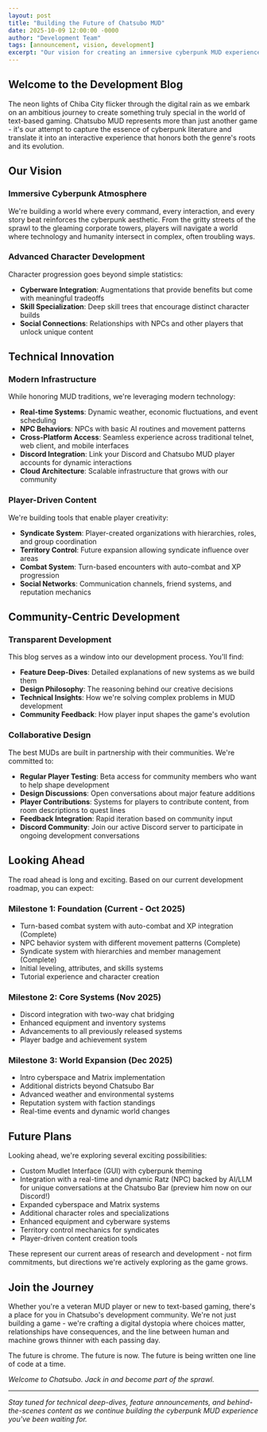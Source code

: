 ```yaml
---
layout: post
title: "Building the Future of Chatsubo MUD"
date: 2025-10-09 12:00:00 -0000
author: "Development Team"
tags: [announcement, vision, development]
excerpt: "Our vision for creating an immersive cyberpunk MUD experience that brings William Gibson's sprawl to life through innovative gameplay systems and rich storytelling."
---
```


## Welcome to the Development Blog

The neon lights of Chiba City flicker through the digital rain as we embark on an ambitious journey to create something truly special in the world of text-based gaming. Chatsubo MUD represents more than just another game - it's our attempt to capture the essence of cyberpunk literature and translate it into an interactive experience that honors both the genre's roots and its evolution.

## Our Vision

### Immersive Cyberpunk Atmosphere

We're building a world where every command, every interaction, and every story beat reinforces the cyberpunk aesthetic. From the gritty streets of the sprawl to the gleaming corporate towers, players will navigate a world where technology and humanity intersect in complex, often troubling ways.

### Advanced Character Development

Character progression goes beyond simple statistics:

- **Cyberware Integration**: Augmentations that provide benefits but come with meaningful tradeoffs
- **Skill Specialization**: Deep skill trees that encourage distinct character builds  
- **Social Connections**: Relationships with NPCs and other players that unlock unique content

## Technical Innovation

### Modern Infrastructure

While honoring MUD traditions, we're leveraging modern technology:

- **Real-time Systems**: Dynamic weather, economic fluctuations, and event scheduling
- **NPC Behaviors**: NPCs with basic AI routines and movement patterns
- **Cross-Platform Access**: Seamless experience across traditional telnet, web client, and mobile interfaces
- **Discord Integration**: Link your Discord and Chatsubo MUD player accounts for dynamic interactions
- **Cloud Architecture**: Scalable infrastructure that grows with our community

### Player-Driven Content

We're building tools that enable player creativity:

- **Syndicate System**: Player-created organizations with hierarchies, roles, and group coordination
- **Territory Control**: Future expansion allowing syndicate influence over areas
- **Combat System**: Turn-based encounters with auto-combat and XP progression
- **Social Networks**: Communication channels, friend systems, and reputation mechanics

## Community-Centric Development

### Transparent Development

This blog serves as a window into our development process. You'll find:

- **Feature Deep-Dives**: Detailed explanations of new systems as we build them
- **Design Philosophy**: The reasoning behind our creative decisions
- **Technical Insights**: How we're solving complex problems in MUD development
- **Community Feedback**: How player input shapes the game's evolution

### Collaborative Design

The best MUDs are built in partnership with their communities. We're committed to:

- **Regular Player Testing**: Beta access for community members who want to help shape development
- **Design Discussions**: Open conversations about major feature additions
- **Player Contributions**: Systems for players to contribute content, from room descriptions to quest lines
- **Feedback Integration**: Rapid iteration based on community input
- **Discord Community**: Join our active Discord server to participate in ongoing development conversations

## Looking Ahead

The road ahead is long and exciting. Based on our current development roadmap, you can expect:

### Milestone 1: Foundation (Current - Oct 2025)
- Turn-based combat system with auto-combat and XP integration (Complete)
- NPC behavior system with different movement patterns (Complete)
- Syndicate system with hierarchies and member management (Complete)
- Initial leveling, attributes, and skills systems
- Tutorial experience and  character creation

### Milestone 2: Core Systems (Nov 2025)
- Discord integration with two-way chat bridging
- Enhanced equipment and inventory systems
- Advancements to all previously released systems
- Player badge and achievement system

### Milestone 3: World Expansion (Dec 2025)
- Intro cyberspace and Matrix implementation
- Additional districts beyond Chatsubo Bar
- Advanced weather and environmental systems
- Reputation system with faction standings
- Real-time events and dynamic world changes

## Future Plans

Looking ahead, we're exploring several exciting possibilities:

- Custom Mudlet Interface (GUI) with cyberpunk theming
- Integration with a real-time and dynamic Ratz (NPC) backed by AI/LLM for unique conversations at the Chatsubo Bar (preview him now on our Discord!)
- Expanded cyberspace and Matrix systems
- Additional character roles and specializations
- Enhanced equipment and cyberware systems
- Territory control mechanics for syndicates
- Player-driven content creation tools

These represent our current areas of research and development - not firm commitments, but directions we're actively exploring as the game grows.

## Join the Journey

Whether you're a veteran MUD player or new to text-based gaming, there's a place for you in Chatsubo's development community. We're not just building a game - we're crafting a digital dystopia where choices matter, relationships have consequences, and the line between human and machine grows thinner with each passing day.

The future is chrome. The future is now. The future is being written one line of code at a time.

*Welcome to Chatsubo. Jack in and become part of the sprawl.*

---

*Stay tuned for technical deep-dives, feature announcements, and behind-the-scenes content as we continue building the cyberpunk MUD experience you've been waiting for.*